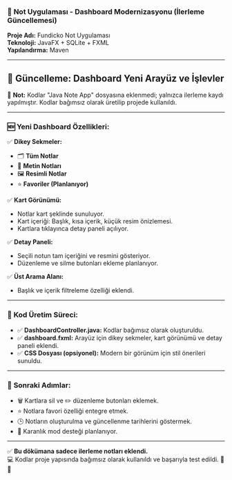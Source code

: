 ### 📄 **Not Uygulaması - Dashboard Modernizasyonu (İlerleme Güncellemesi)**

**Proje Adı:** Fundicko Not Uygulaması  
**Teknoloji:** JavaFX + SQLite + FXML  
**Yapılandırma:** Maven

---

## 🚀 **Güncelleme: Dashboard Yeni Arayüz ve İşlevler**
🔔 **Not:** Kodlar "Java Note App" dosyasına eklenmedi; yalnızca ilerleme kaydı yapılmıştır. Kodlar bağımsız olarak üretilip projede kullanıldı.

---

### 🆕 **Yeni Dashboard Özellikleri:**
✅ **Dikey Sekmeler:**
- 🗂️ **Tüm Notlar**
- 📝 **Metin Notları**
- 🖼️ **Resimli Notlar**
- ⭐ **Favoriler (Planlanıyor)**

✅ **Kart Görünümü:**
- Notlar kart şeklinde sunuluyor.
- Kart içeriği: Başlık, kısa içerik, küçük resim önizlemesi.
- Kartlara tıklayınca detay paneli açılıyor.

✅ **Detay Paneli:**
- Seçili notun tam içeriğini ve resmini gösteriyor.
- Düzenleme ve silme butonları ekleme planlanıyor.

✅ **Üst Arama Alanı:**
- Başlık ve içerik filtreleme özelliği eklendi.

---

### 📝 **Kod Üretim Süreci:**
- ✅ **DashboardController.java:** Kodlar bağımsız olarak oluşturuldu.
- ✅ **dashboard.fxml:** Arayüz için dikey sekmeler, kart görünümü ve detay paneli eklendi.
- ✅ **CSS Dosyası (opsiyonel):** Modern bir görünüm için stil önerileri sunuldu.

---

### 🎯 **Sonraki Adımlar:**
- 🗑️ Kartlara sil ve ✏️ düzenleme butonları eklemek.
- ⭐ Notlara favori özelliği entegre etmek.
- 🕒 Notların oluşturulma ve güncellenme tarihlerini göstermek.
- 🎨 Karanlık mod desteği planlanıyor.

---

✅ **Bu dökümana sadece ilerleme notları eklendi.**  
💻 Kodlar proje yapısında bağımsız olarak kullanıldı ve başarıyla test edildi. 🚀✨
